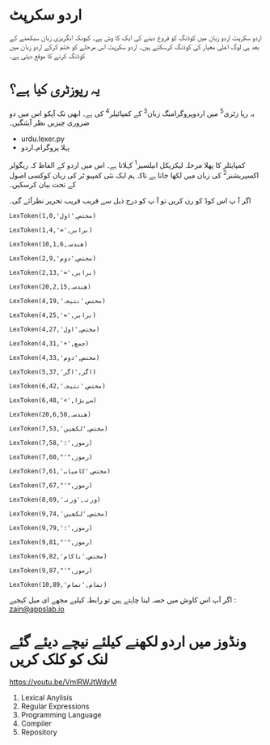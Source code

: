 # اردو سکرپٹ
اردو سکرپٹ اردو زبان میں کوڈنگ کو فروغ دینے کی ایک کا وش ہے۔ کیونکہ انگریزی زبان سیکھنے کے بعد ہی لوگ اعلی معیار کی کوڈنگ کرسکتے ہیں۔ اردو سکرپٹ اس
مرحلے کو ختم کرکے اردو زبان میں کوڈنگ کرنے کا موقع دیتی ہے۔

# یہ رپوزٹری کیا ہے؟
یہ رپا زٹری<sup>5</sup> میں اردوپروگرامنگ زبان<sup>3</sup> کے کمپائیلر<sup>4</sup> کی ہے۔ ابھی تک آپکو اس میں دو ضروری چیزیں نظر آیئنگیں۔

*  urdu.lexer.py
*  پہلا پروگرام۔اردو


 کمپایئلر کا پھلا مرحلہ لیکزیکل انیلسیز<sup>1</sup> کہلاتا ہے۔ اس میں اردو کے الفاظ کہ ریگولر اکسپریشنز<sup>2</sup> کی زبان میں لکھا جاتا ہے تاکہ ہم ایک نئی کمپیو ٹر کی زبان کوکسی اصول کے تحت بیان کرسکیں۔


اگر آ پ اس کوڈ کو رن کریں تو آ پ کو درج ذیل سے قریب قریب تحریر نظرآئے گی۔


```
LexToken(مختص,'اول',1,0)

LexToken(برابر,'=',1,4)

LexToken(ھندسہ,10,1,6)

LexToken(مختص,'دوم',2,9)

LexToken(برابر,'=',2,13)

LexToken(ھندسہ,20,2,15)

LexToken(مختص,'نتیجہ',4,19)

LexToken(برابر,'=',4,25)

LexToken(مختص,'اول',4,27)

LexToken(جمع,'+',4,31)

LexToken(مختص,'دوم',4,33)

LexToken(اگر,'اگر',5,37)

LexToken(مختص,'نتیجہ',6,42)

LexToken(سےبڑا,'>',6,48)

LexToken(ھندسہ,20,6,50)

LexToken(مختص,'لکھیں',7,53)

LexToken(رموز,':',7,58)

LexToken(رموز,"'",7,60)

LexToken(مختص,'کامیاب',7,61)

LexToken(رموز,"'",7,67)

LexToken(ورنہ,'ورنہ',8,69)

LexToken(مختص,'لکھیں',9,74)

LexToken(رموز,':',9,79)

LexToken(رموز,"'",9,81)

LexToken(مختص,'ناکام',9,82)

LexToken(رموز,"'",9,87)

LexToken(تمام,'تمام',10,89)
```
اگر آپ اس کاوش میں حصہ لینا چاہتے ہیں تو رابطہ کیلیے مجھے ای میل کیجیے : zain@appslab.io

# ونڈوز میں اردو لکھنے کیلئے نیچے دیئے گئے لنک کو کلک کریں
 https://youtu.be/VmlRWJtWdyM
1. Lexical Anylisis
2. Regular Expressions
3. Programming Language
4. Compiler
5. Repository
